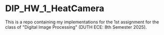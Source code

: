 # DIP_HW_1_HeatCamera
This is a repo containing my implementations for the 1st assignment for the class of "Digital Image Processing" (DUTH ECE: 8th Semester 2025).
